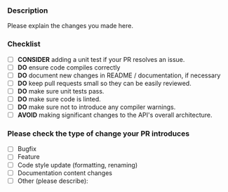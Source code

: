 ### Description

Please explain the changes you made here.

### Checklist

- [ ] **CONSIDER** adding a unit test if your PR resolves an issue.
- [ ] **DO** ensure code compiles correctly
- [ ] **DO** document new changes in README / documentation, if necessary
- [ ] **DO** keep pull requests small so they can be easily reviewed.
- [ ] **DO** make sure unit tests pass.
- [ ] **DO** make sure code is linted.
- [ ] **DO** make sure not to introduce any compiler warnings.
- [ ] **AVOID** making significant changes to the API's overall architecture.

### Please check the type of change your PR introduces

- [ ] Bugfix
- [ ] Feature
- [ ] Code style update (formatting, renaming)
- [ ] Documentation content changes
- [ ] Other (please describe):
